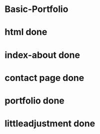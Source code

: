 # Basic-Portfolio
# html done
# index-about done
# contact page done
# portfolio done
# littleadjustment done